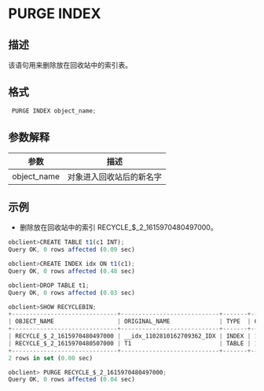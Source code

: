 PURGE INDEX 
================================



描述 
-----------

该语句用来删除放在回收站中的索引表。

格式 
-----------

```javascript
 PURGE INDEX object_name;
```



参数解释 
-------------



|     参数      |      描述      |
|-------------|--------------|
| object_name | 对象进入回收站后的新名字 |



示例 
-----------

* 删除放在回收站中的索引 RECYCLE_$_2_1615970480497000。

  




```javascript
obclient>CREATE TABLE t1(c1 INT);
Query OK, 0 rows affected (0.09 sec)

obclient>CREATE INDEX idx ON t1(c1);
Query OK, 0 rows affected (0.48 sec)

obclient>DROP TABLE t1;
Query OK, 0 rows affected (0.03 sec)

obclient>SHOW RECYCLEBIN;
+------------------------------+----------------------------+-------+------------------------------+
| OBJECT_NAME                  | ORIGINAL_NAME              | TYPE  | CREATETIME                   |
+------------------------------+----------------------------+-------+------------------------------+
| RECYCLE_$_2_1615970480497000 | __idx_1102810162709362_IDX | INDEX | 17-MAR-21 04.41.20.497680 PM |
| RECYCLE_$_2_1615970480507000 | T1                         | TABLE | 17-MAR-21 04.41.20.507102 PM |
+------------------------------+----------------------------+-------+------------------------------+
2 rows in set (0.00 sec)

obclient> PURGE RECYCLE_$_2_1615970480497000;
Query OK, 0 rows affected (0.04 sec)
```


